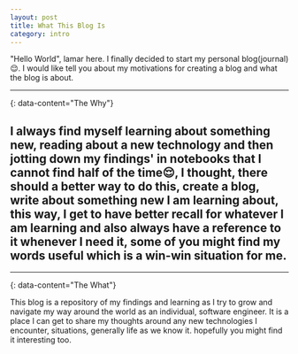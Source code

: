 ```yaml
---
layout: post
title: What This Blog Is
category: intro
---
```


"Hello World", lamar here. I finally decided to start my personal blog(journal)😌. I would like tell you
about my motivations for creating a blog and what the blog is about.

---
{: data-content="The Why"}

I always find myself learning about something new, reading about a new technology and then jotting down my findings' in
notebooks that I cannot find half of the time😌, I thought, there should a better way to do this, create a blog, write
about something new I am learning about, this way, I get to have better recall for whatever I am learning and also
always have a reference to it whenever I need it, some of you might find my words useful which is a win-win situation
for me.
---


___
{: data-content="The What"}

This blog is a repository of my findings and learning as I try to grow and navigate my way around the world as an
individual, software engineer. It is a place I can get to share my thoughts around any new technologies I encounter,
situations, generally life as we know it. hopefully you might find it interesting too.

